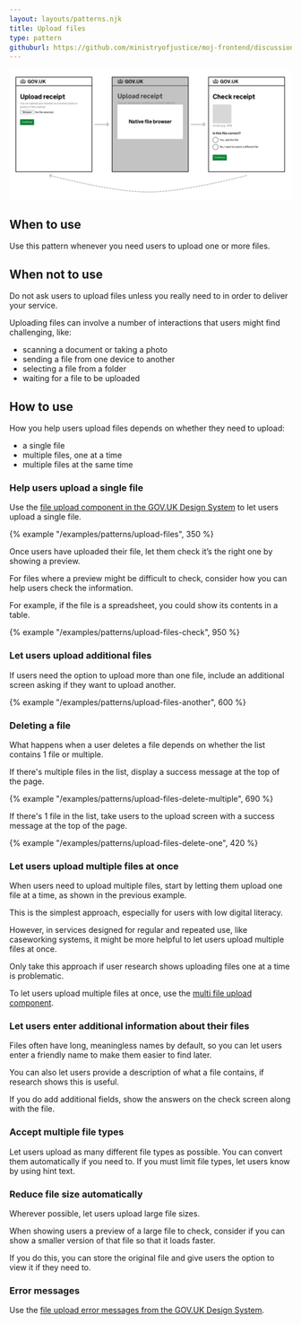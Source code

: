 ```yaml
---
layout: layouts/patterns.njk
title: Upload files
type: pattern
githuburl: https://github.com/ministryofjustice/moj-frontend/discussions/719
---
```


![A three step process: Ask the user to upload a file, use the native file browser, and then show them the upload and ask them to confirm it](../../assets/images/upload-file-single.png)

## When to use

Use this pattern whenever you need users to upload one or more files.

## When not to use

Do not ask users to upload files unless you really need to in order to deliver your service.

Uploading files can involve a number of interactions that users might find challenging, like:

- scanning a document or taking a photo
- sending a file from one device to another
- selecting a file from a folder
- waiting for a file to be uploaded

## How to use

How you help users upload files depends on whether they need to upload:

- a single file
- multiple files, one at a time
- multiple files at the same time

### Help users upload a single file

Use the [file upload component in the GOV.UK Design System](https://design-system.service.gov.uk/components/file-upload/) to let users upload a single file.

{% example "/examples/patterns/upload-files", 350 %}

Once users have uploaded their file, let them check it’s the right one by showing a preview.

For files where a preview might be difficult to check, consider how you can help users check the information.

For example, if the file is a spreadsheet, you could show its contents in a table.

{% example "/examples/patterns/upload-files-check", 950 %}

### Let users upload additional files

If users need the option to upload more than one file, include an additional screen asking if they want to upload another.

{% example "/examples/patterns/upload-files-another", 600 %}

### Deleting a file

What happens when a user deletes a file depends on whether the list contains 1 file or multiple.

If there's multiple files in the list, display a success message at the top of the page.

{% example "/examples/patterns/upload-files-delete-multiple", 690 %}

If there's 1 file in the list, take users to the upload screen with a success message at the top of the page.

{% example "/examples/patterns/upload-files-delete-one", 420 %}

### Let users upload multiple files at once

When users need to upload multiple files, start by letting them upload one file at a time, as shown in the previous example.

This is the simplest approach, especially for users with low digital literacy.

However, in services designed for regular and repeated use, like caseworking systems, it might be more helpful to let users upload multiple files at once.

Only take this approach if user research shows uploading files one at a time is problematic.

To let users upload multiple files at once, use the [multi file upload component](/components/multi-file-upload).

### Let users enter additional information about their files

Files often have long, meaningless names by default, so you can let users enter a friendly name to make them easier to find later.

You can also let users provide a description of what a file contains, if research shows this is useful.

If you do add additional fields, show the answers on the check screen along with the file.

### Accept multiple file types

Let users upload as many different file types as possible. You can convert them automatically if you need to. If you must limit file types, let users know by using hint text.

### Reduce file size automatically

Wherever possible, let users upload large file sizes.

When showing users a preview of a large file to check, consider if you can show a smaller version of that file so that it loads faster.

If you do this, you can store the original file and give users the option to view it if they need to.

### Error messages

Use the [file upload error messages from the GOV.UK Design System](https://design-system.service.gov.uk/components/file-upload/#error-messages).
